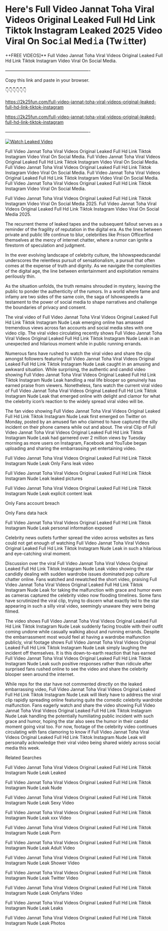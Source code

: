 # Here's Full Video Jannat Toha Viral Videos Original Leaked Full Hd Link Tiktok Instagram Leaked 2025 Video Viral On Soc𝚒al Med𝚒a (Tw𝚒tter)

++FREE VIDEOS]** Full Video Jannat Toha Viral Videos Original Leaked Full Hd Link Tiktok Instagram Video Viral On Social Media.

———————————————————-

Copy this link and paste in your browser.

👇👇👇👇👇👇

https://2k25fun.com/full-video-jannat-toha-viral-videos-original-leaked-full-hd-link-tiktok-instagram

https://2k25fun.com/full-video-jannat-toha-viral-videos-original-leaked-full-hd-link-tiktok-instagram

———————————————————-

[![Watch Leaked Video](https://miro.medium.com/v2/resize:fit:828/format:webp/1*cilzJN44JGOrTw9NJCrNHA.gif "Watch Leaked Video")](https://2k25fun.com/full-video-jannat-toha-viral-videos-original-leaked-full-hd-link-tiktok-instagram)

Full Video Jannat Toha Viral Videos Original Leaked Full Hd Link Tiktok Instagram Video Viral On Social Media. Full Video Jannat Toha Viral Videos Original Leaked Full Hd Link Tiktok Instagram Video Viral On Social Media. Full Video Jannat Toha Viral Videos Original Leaked Full Hd Link Tiktok Instagram Video Viral On Social Media. Full Video Jannat Toha Viral Videos Original Leaked Full Hd Link Tiktok Instagram Video Viral On Social Media. Full Video Jannat Toha Viral Videos Original Leaked Full Hd Link Tiktok Instagram Video Viral On Social Media.

Full Video Jannat Toha Viral Videos Original Leaked Full Hd Link Tiktok Instagram Video Viral On Social Media 2025. Full Video Jannat Toha Viral Videos Original Leaked Full Hd Link Tiktok Instagram Video Viral On Social Media 2025.

The recurrent theme of leaked tapes and the subsequent fallout serves as a reminder of the fragility of reputation in the digital era. As the lines between private and public life continue to blur, celebrities like Prison Officerfind themselves at the mercy of internet chatter, where a rumor can ignite a firestorm of speculation and judgment.

In the ever evolving landscape of celebrity culture, the Ishowspeedscandal underscores the relentless pursuit of sensationalism, a pursuit that often comes at the expense of truth and dignity. As we navigate the complexities of the digital age, the line between entertainment and exploitation remains perilously thin.

As the situation unfolds, the truth remains shrouded in mystery, leaving the public to ponder the authenticity of the rumors. In a world where fame and infamy are two sides of the same coin, the saga of Ishowspeedis a testament to the power of social media to shape narratives and challenge the boundaries of privacy and consent.

The viral video of Full Video Jannat Toha Viral Videos Original Leaked Full Hd Link Tiktok Instagram Nude Leak emerging online has amassed tremendous views across fan accounts and social media sites with one video clip. The viral video circulating recently shows Full Video Jannat Toha Viral Videos Original Leaked Full Hd Link Tiktok Instagram Nude Leak in an unexpected and hilarious moment while in public running errands.

Numerous fans have rushed to watch the viral video and share the clip amongst followers featuring Full Video Jannat Toha Viral Videos Original Leaked Full Hd Link Tiktok Instagram Nude Leak caught in an amusing and awkward situation. While surprising, the authentic and candid video showing Full Video Jannat Toha Viral Videos Original Leaked Full Hd Link Tiktok Instagram Nude Leak handling a real life blooper so genuinely has earned praise from viewers. Nonetheless, fans watch the current viral video of Full Video Jannat Toha Viral Videos Original Leaked Full Hd Link Tiktok Instagram Nude Leak that emerged online with delight and clamor for what the celebrity icon’s reaction to the widely spread viral video will be.

The fan video showing Full Video Jannat Toha Viral Videos Original Leaked Full Hd Link Tiktok Instagram Nude Leak first emerged on Twitter on Monday, posted by an amused fan who claimed to have captured the silly incident on their phone camera while out and about. The viral Clip of Full Video Jannat Toha Viral Videos Original Leaked Full Hd Link Tiktok Instagram Nude Leak had garnered over 2 million views by Tuesday morning as more users on Instagram, Facebook and YouTube began uploading and sharing the embarrassing yet entertaining video.

Full Video Jannat Toha Viral Videos Original Leaked Full Hd Link Tiktok Instagram Nude Leak Only Fans leak video

Full Video Jannat Toha Viral Videos Original Leaked Full Hd Link Tiktok Instagram Nude Leak leaked pictures

Full Video Jannat Toha Viral Videos Original Leaked Full Hd Link Tiktok Instagram Nude Leak explicit content leak

Only Fans account breach

Only Fans data hack

Full Video Jannat Toha Viral Videos Original Leaked Full Hd Link Tiktok Instagram Nude Leak personal information exposed

Celebrity news outlets further spread the video across websites as fans could not get enough of watching Full Video Jannat Toha Viral Videos Original Leaked Full Hd Link Tiktok Instagram Nude Leak in such a hilarious and eye-catching viral moment.

Discussion over the viral Full Video Jannat Toha Viral Videos Original Leaked Full Hd Link Tiktok Instagram Nude Leak video showing the star candidly dealing with sudden wardrobe issues dominated pop culture chatter online. Fans watched and rewatched the short video, praising Full Video Jannat Toha Viral Videos Original Leaked Full Hd Link Tiktok Instagram Nude Leak for taking the malfunction with grace and humor even as cameras captured the celebrity video now flooding timelines. Some fans have scrutinized the viral clip, trying to discern what exactly led to the star appearing in such a silly viral video, seemingly unaware they were being filmed.

The video shows Full Video Jannat Toha Viral Videos Original Leaked Full Hd Link Tiktok Instagram Nude Leak suddenly facing trouble with their outfit coming undone while casually walking about and running errands. Despite the embarrassment most would feel at having a wardrobe malfunction publicly, viral footage shows Full Video Jannat Toha Viral Videos Original Leaked Full Hd Link Tiktok Instagram Nude Leak simply laughing the incident off themselves. It is this down-to-earth reaction that has earned Full Video Jannat Toha Viral Videos Original Leaked Full Hd Link Tiktok Instagram Nude Leak such positive responses rather than ridicule after surprised fans rushed online to see the video and share the celebrity blooper seen around the internet.

While reps for the star have not commented directly on the leaked embarrassing video, Full Video Jannat Toha Viral Videos Original Leaked Full Hd Link Tiktok Instagram Nude Leak will likely have to address the viral clip rapidly spreading online featuring quite the comedic celebrity wardrobe malfunction. Fans eagerly watch and share the video showing Full Video Jannat Toha Viral Videos Original Leaked Full Hd Link Tiktok Instagram Nude Leak handling the potentially humiliating public incident with such grace and humor, hoping the star also sees the humor in their candid moment going viral too. For now, footage of the celebrity video continues circulating with fans clamoring to know if Full Video Jannat Toha Viral Videos Original Leaked Full Hd Link Tiktok Instagram Nude Leak will personally acknowledge their viral video being shared widely across social media this week.

Related Searches

Full Video Jannat Toha Viral Videos Original Leaked Full Hd Link Tiktok Instagram Nude Leak Leaked

Full Video Jannat Toha Viral Videos Original Leaked Full Hd Link Tiktok Instagram Nude Leak Nude

Full Video Jannat Toha Viral Videos Original Leaked Full Hd Link Tiktok Instagram Nude Leak Sexy Video

Full Video Jannat Toha Viral Videos Original Leaked Full Hd Link Tiktok Instagram Nude Leak xxx Video

Full Video Jannat Toha Viral Videos Original Leaked Full Hd Link Tiktok Instagram Nude Leak Porn

Full Video Jannat Toha Viral Videos Original Leaked Full Hd Link Tiktok Instagram Nude Leak Adult Video

Full Video Jannat Toha Viral Videos Original Leaked Full Hd Link Tiktok Instagram Nude Leak Shower Video

Full Video Jannat Toha Viral Videos Original Leaked Full Hd Link Tiktok Instagram Nude Leak Twitter Video

Full Video Jannat Toha Viral Videos Original Leaked Full Hd Link Tiktok Instagram Nude Leak Onlyfans Video

Full Video Jannat Toha Viral Videos Original Leaked Full Hd Link Tiktok Instagram Nude Leak Leaks

Full Video Jannat Toha Viral Videos Original Leaked Full Hd Link Tiktok Instagram Nude Leak Photos